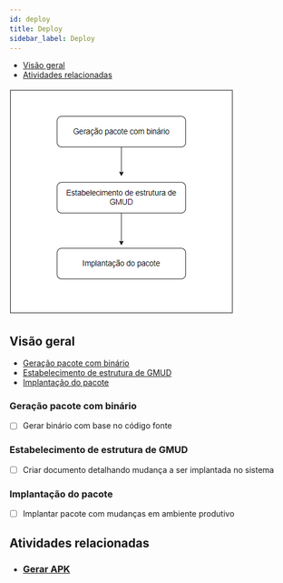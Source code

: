 ```yaml
---
id: deploy
title: Deploy
sidebar_label: Deploy
---
```


- [Visão geral](#visão-geral)
- [Atividades relacionadas](#atividades-relacionadas)

![Workflow](/img/solution/products/deploy/deploy-workflow.png)

## Visão geral

- [Geração pacote com binário](#definição-de-experiência-de-usuário)
- [Estabelecimento de estrutura de GMUD](#definição-de-interface)
- [Implantação do pacote](#validação-de-interface)

### Geração pacote com binário

- [ ] Gerar binário com base no código fonte

### Estabelecimento de estrutura de GMUD

- [ ] Criar documento detalhando mudança a ser implantada no sistema

### Implantação do pacote

- [ ] Implantar pacote com mudanças em ambiente produtivo

## Atividades relacionadas

- ### [Gerar APK](/docs/areas/solution/alphas/software-system/activities/software-system-activities#gerar-apk)
